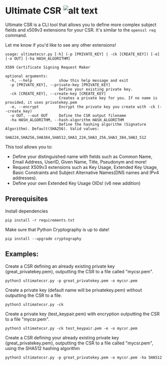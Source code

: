 # Ultimate CSR ![alt text](https://pkiscape.com/img/favicon.png)

Ultimate CSR is a CLI tool that allows you to define more complex subject fields and x509v3 extensions for your CSR.
It's similar to the ```openssl req``` command.

Let me know if you'd like to see any other extensions!

```
usage: ultimatecsr.py [-h] (-p [PRIVATE_KEY] | -ck [CREATE_KEY]) [-e] [-o OUT] [-ha HASH_ALGORITHM]

X509 Certificate Signing Request Maker

optional arguments:
  -h, --help            show this help message and exit
  -p [PRIVATE_KEY], --private-key [PRIVATE_KEY]
                        Define your existing private key.
  -ck [CREATE_KEY], --create-key [CREATE_KEY]
                        Creates a private key for you. If no name is provided, it uses privatekey.pem
  -e, --encrypt         Encrypt the private key you create with -ck (--create_key)
  -o OUT, --out OUT     Define the CSR output filename
  -ha HASH_ALGORITHM, --hash-algorithm HASH_ALGORITHM
                        Define the hashing algorithm (Signature Algorithm). Default(SHA256). Valid values:
                        SHA224,SHA256,SHA384,SHA512,SHA3_224,SHA3_256,SHA3_384,SHA3_512

```

This tool allows you to:

- Define your distinguished name with fields such as Common Name, Email Address, UserID, Given Name, Title, Pseudonym and more!
- Request X509v3 extensions such as Key Usage, Extended Key Usage, Basic Constraints and Subject Alternative Names(DNS names and IPv4 addresses).
- Define your own Extended Key Usage OIDs! (v6 new addition)


## Prerequisites

Install dependencies
```
pip install -r requirements.txt
```

Make sure that Python Cryptography is up to date!

```
pip install --upgrade cryptography
```

## Examples:

Create a CSR defining an already existing private key (great_privatekey.pem), outputting the CSR to a file called "mycsr.pem".

```
python3 ultimatecsr.py -p great_privatekey.pem -o mycsr.pem
```

Create a private key (default name will be privatekey.pem) without outputting the CSR to a file.
```
python3 ultimatecsr.py -ck
```

Create a private key (test_keypair.pem) with encryption outputting the CSR to a file "mycsr.pem".
```
python3 ultimatecsr.py -ck test_keypair.pem -e -o mycsr.pem
```

Create a CSR defining your already existing private key (great_privatekey.pem), outputting the CSR to a file called "mycsr.pem", using the SHA512 hashing algorithm

```
python3 ultimatecsr.py -p great_privatekey.pem -o mycsr.pem -ha SHA512
```